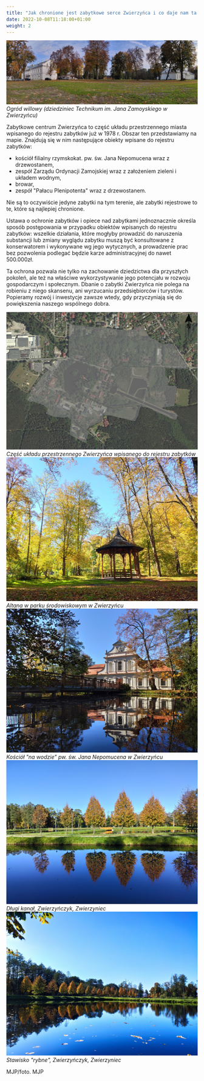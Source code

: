```yaml
---
title: "Jak chronione jest zabytkowe serce Zwierzyńca i co daje nam ta ochrona?"
date: 2022-10-08T11:18:00+01:00
weight: 2
---
```


![Ogród willowy (dziedziniec Technikum im. Jana Zamoyskiego w Zwierzyńcu), Zwierzyniec](/images/posts/dziedziniec.jpg)
*Ogród willowy (dziedziniec Technikum im. Jana Zamoyskiego w Zwierzyńcu)*

Zabytkowe centrum Zwierzyńca to część układu przestrzennego miasta wpisanego do rejestru zabytków już w 1978 r.  Obszar ten przedstawiamy na mapie. Znajdują się w nim następujące obiekty wpisane do rejestru zabytków:
- kościół filialny rzymskokat. pw. św. Jana Nepomucena wraz z drzewostanem,
- zespół Zarządu Ordynacji Zamojskiej wraz z założeniem zieleni i układem wodnym,
- browar,
- zespół "Pałacu Plenipotenta" wraz z drzewostanem.

Nie są to oczywiście jedyne zabytki na tym terenie, ale zabytki rejestrowe to te, które są najlepiej chronione.
  
Ustawa o ochronie zabytków i opiece nad zabytkami jednoznacznie określa sposób postępowania w przypadku obiektów wpisanych do rejestru zabytków: wszelkie działania, które mogłyby prowadzić do naruszenia substancji lub zmiany wyglądu zabytku muszą być konsultowane z konserwatorem i wykonywane wg jego wytycznych, a prowadzenie prac bez pozwolenia podlegać będzie karze administracyjnej do nawet 500.000zł.

Ta ochrona pozwala nie tylko na zachowanie dziedzictwa dla przyszłych pokoleń, ale też na właściwe wykorzystywanie jego potencjału w rozwoju gospodarczym i społecznym.
Dbanie o zabytki Zwierzyńca nie polega na robieniu z niego skansenu, ani wyrzucaniu przedsiębiorców i turystów. Popieramy rozwój i inwestycje zawsze wtedy, gdy przyczyniają się do powiększenia naszego wspólnego dobra.

![mapa, Część układu przestrzennego Zwierzyńca wpisanego do rejestru zabytków, Zwierzyniec](/images/posts/strefa.jpg)
*Część układu przestrzennego Zwierzyńca wpisanego do rejestru zabytków*
![altana w parku środowiskowym w Zwierzyńcu, Zwierzyniec](/images/posts/altana.jpg)
*Altana w parku środowiskowym w Zwierzyńcu*
![Kościół "na wodzie" pw. św. Jana Nepomucena w Zwierzyńcu, Zwierzyniec](/images/posts/kosciolek_2.jpg)
*Kościół "na wodzie" pw. św. Jana Nepomucena w Zwierzyńcu*
![Długi kanał, Zwierzyńczyk, Zwierzyniec](/images/posts/zwierzynczyk.jpg)
*Długi kanał, Zwierzyńczyk, Zwierzyniec*
![zwierzyńczyk, Zwierzyniec](/images/posts/zwierzynczyk_2.jpg)
*Stawisko "rybne", Zwierzyńczyk, Zwierzyniec*

MJP/foto. MJP
